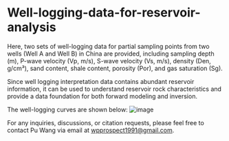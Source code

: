 # Well-logging-data-for-reservoir-analysis

Here, two sets of well-logging data for partial sampling points from two wells (Well A and Well B) in China are provided, including sampling depth (m), P-wave velocity (Vp, m/s), S-wave velocity (Vs, m/s), density (Den, g/cm³), sand content, shale content, porosity (Por), and gas saturation (Sg).

Since well logging interpretation data contains abundant reservoir information, it can be used to understand reservoir rock characteristics and provide a data foundation for both forward modeling and inversion.

The well-logging curves are shown below:
![image](https://github.com/user-attachments/assets/301ccacc-a25f-46ee-844c-8a07af976545)

For any inquiries, discussions, or citation requests, please feel free to contact Pu Wang via email at wpprospect1991@gmail.com.

